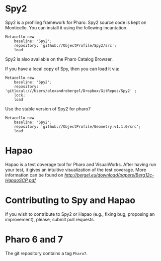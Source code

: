 # Spy2
Spy2 is a profiling framework for Pharo. Spy2 source code is kept on Monticello. You can install it using the following incantation.

```Smalltalk
Metacello new 
	baseline: 'Spy2'; 
	repository: 'github://ObjectProfile/Spy2/src'; 
	load
```  

Spy2 is also available on the Pharo Catalog Browser.

If you have a local copy of Spy, then you can load it via:
```Smalltalk
Metacello new 
	baseline: 'Spy2'; 
	repository: 'gitlocal:///Users/alexandrebergel/Dropbox/GitRepos/Spy2' ;
	lock;
	load
``` 

Use the stable version of Spy2 for pharo7

```Smalltalk
Metacello new 
	baseline: 'Spy2'; 
	repository: 'github://ObjectProfile/Geometry:v1.1.0/src'; 
	load
```

# Hapao 
Hapao is a test coverage tool for Pharo and VisualWorks. After having run your test, it gives an intuitive visualization of the test coverage.
More information can be found on *http://bergel.eu/download/papers/Berg12c-HapaoSCP.pdf*


# Contributing to Spy and Hapao
If you wish to contribute to Spy2 or Hapao (e.g., fixing bug, proposing an improvement), please, submit pull requests.

# Pharo 6 and 7

The git repository contains a tag `Pharo7`.
